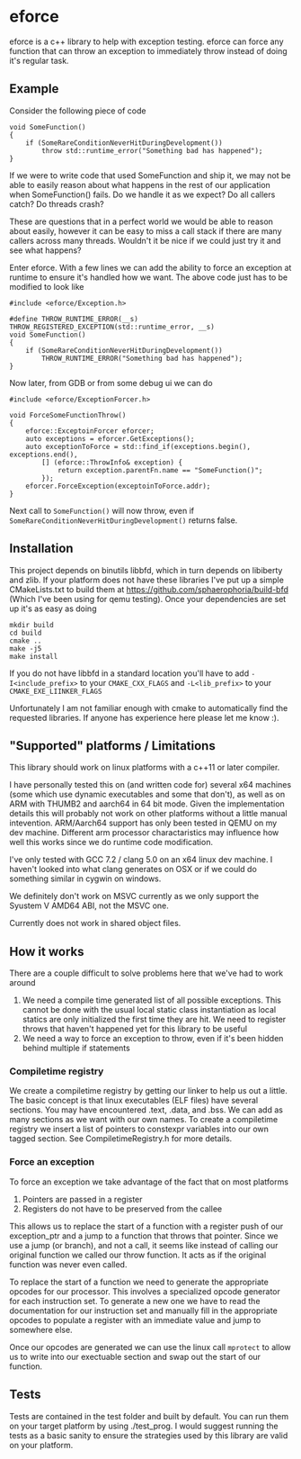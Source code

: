 # eforce

eforce is a c++ library to help with exception testing. eforce can force any function that can throw an exception to immediately throw instead of doing it's regular task.

## Example

Consider the following piece of code

```
void SomeFunction()
{
    if (SomeRareConditionNeverHitDuringDevelopment())
        throw std::runtime_error("Something bad has happened");
}
```

If we were to write code that used SomeFunction and ship it, we may not be able to easily reason about what happens in the rest of our application when SomeFunction() fails. Do we handle it as we expect? Do all callers catch? Do threads crash?

These are questions that in a perfect world we would be able to reason about easily, however it can be easy to miss a call stack if there are many callers across many threads. Wouldn't it be nice if we could just try it and see what happens?

Enter eforce. With a few lines we can add the ability to force an exception at runtime to ensure it's handled how we want. The above code just has to be modified to look like

```
#include <eforce/Exception.h>

#define THROW_RUNTIME_ERROR(__s) THROW_REGISTERED_EXCEPTION(std::runtime_error, __s)
void SomeFunction()
{
    if (SomeRareConditionNeverHitDuringDevelopment())
        THROW_RUNTIME_ERROR("Something bad has happened");
}
```

Now later, from GDB or from some debug ui we can do
```
#include <eforce/ExceptionForcer.h>

void ForceSomeFunctionThrow()
{
    eforce::ExceptoinForcer eforcer;
    auto exceptions = eforcer.GetExceptions();
    auto exceptionToForce = std::find_if(exceptions.begin(), exceptions.end(), 
        [] (eforce::ThrowInfo& exception) {
            return exception.parentFn.name == "SomeFunction()";
        });
    eforcer.ForceException(exceptoinToForce.addr);
}

```

Next call to `SomeFunction()` will now throw, even if `SomeRareConditionNeverHitDuringDevelopment()` returns false.

## Installation

This project depends on binutils libbfd, which in turn depends on libiberty and zlib. If your platform does not have these libraries I've put up a simple CMakeLists.txt to build them at https://github.com/sphaerophoria/build-bfd (Which I've been using for qemu testing). Once your dependencies are set up it's as easy as doing

```
mkdir build
cd build
cmake ..
make -j5
make install
```

If you do not have libbfd in a standard location you'll have to add `-I<include_prefix>` to your `CMAKE_CXX_FLAGS` and `-L<lib_prefix>` to your `CMAKE_EXE_LIINKER_FLAGS`

Unfortunately I am not familiar enough with cmake to automatically find the requested libraries. If anyone has experience here please let me know :).

## "Supported" platforms / Limitations

This library should work on linux platforms with a c++11 or later compiler.

I have personally tested this on (and written code for) several x64 machines (some which use dynamic executables and some that don't), as well as on ARM with THUMB2 and aarch64 in 64 bit mode. Given the implementation details this will probably not work on other platforms without a little manual intevention. ARM/Aarch64 support has only been tested in QEMU on my dev machine. Different arm processor charactaristics may influence how well this works since we do runtime code modification.

I've only tested with GCC 7.2 / clang 5.0 on an x64 linux dev machine. I haven't looked into what clang generates on OSX or if we could do something similar in cygwin on windows.

We definitely don't work on MSVC currently as we only support the Syustem V AMD64 ABI, not the MSVC one.

Currently does not work in shared object files.

## How it works

There are a couple difficult to solve problems here that we've had to work around

1. We need a compile time generated list of all possible exceptions. This cannot be done with the usual local static class instantiation as local statics are only initialized the first time they are hit. We need to register throws that haven't happened yet for this library to be useful
2. We need a way to force an exception to throw, even if it's been hidden behind multiple if statements

### Compiletime registry

We create a compiletime registry by getting our linker to help us out a little. The basic concept is that linux executables (ELF files) have several sections. You may have encountered .text, .data, and .bss. We can add as many sections as we want with our own names. To create a compiletime registry we insert a list of pointers to constexpr variables into our own tagged section. See CompiletimeRegistry.h for more details.

### Force an exception

To force an exception we take advantage of the fact that on most platforms

1. Pointers are passed in a register
2. Registers do not have to be preserved from the callee

This allows us to replace the start of a function with a register push of our exception_ptr and a jump to a function that throws that pointer. Since we use a jump (or branch), and not a call, it seems like instead of calling our original function we called our throw function. It acts as if the original function was never even called.

To replace the start of a function we need to generate the appropriate opcodes for our processor. This involves a specialized opcode generator for each instruction set. To generate a new one we have to read the documentation for our instruction set and manually fill in the appropriate opcodes to populate a register with an immediate value and jump to somewhere else. 

Once our opcodes are generated we can use the linux call `mprotect` to allow us to write into our exectuable section and swap out the start of our function.

## Tests
Tests are contained in the test folder and built by default. You can run them on your target platform by using ./test_prog. I would suggest running the tests as a basic sanity to ensure the strategies used by this library are valid on your platform.